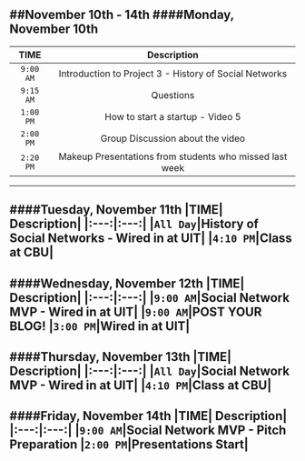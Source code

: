 ##November 10th - 14th
####Monday, November 10th
---
|TIME| Description|
|:---:|:---:|
|`9:00 AM`|Introduction to Project 3 - History of Social Networks|
|`9:15 AM`|Questions|
|`1:00 PM`|How to start a startup - Video 5|
|`2:00 PM`|Group Discussion about the video|
|`2:20 PM` | Makeup Presentations from students who missed last week|
---
####Tuesday, November 11th
|TIME| Description|
|:---:|:---:|
|`All Day`|History of Social Networks - Wired in at UIT|
|`4:10 PM`|Class at CBU|
---
####Wednesday, November 12th
|TIME| Description|
|:---:|:---:|
|`9:00 AM`|Social Network MVP - Wired in at UIT|
|`9:00 AM`|POST YOUR BLOG!
|`3:00 PM`|Wired in at UIT|
---
####Thursday, November 13th
|TIME| Description|
|:---:|:---:|
|`All Day`|Social Network MVP - Wired in at UIT|
|`4:10 PM`|Class at CBU|
---
####Friday, November 14th
|TIME| Description|
|:---:|:---:|
|`9:00 AM`|Social Network MVP - Pitch Preparation
|`2:00 PM`|Presentations Start|
---
